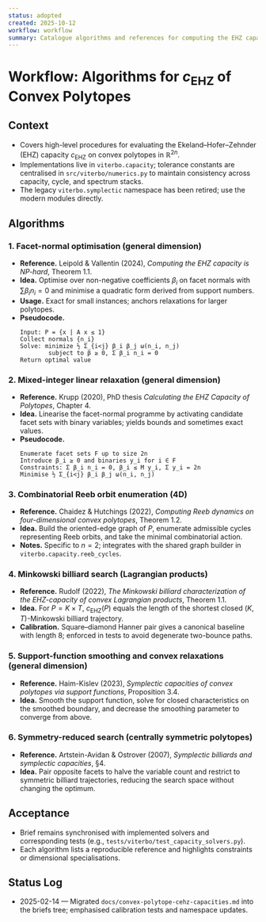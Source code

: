 ```yaml
---
status: adopted
created: 2025-10-12
workflow: workflow
summary: Catalogue algorithms and references for computing the EHZ capacity of convex polytopes.
---
```


# Workflow: Algorithms for $c_{\mathrm{EHZ}}$ of Convex Polytopes

## Context

- Covers high-level procedures for evaluating the Ekeland–Hofer–Zehnder (EHZ) capacity $c_{\mathrm{EHZ}}$ on convex polytopes in $\mathbb{R}^{2n}$.
- Implementations live in `viterbo.capacity`; tolerance constants are centralised in `src/viterbo/numerics.py` to maintain consistency across capacity, cycle, and spectrum stacks.
- The legacy `viterbo.symplectic` namespace has been retired; use the modern modules directly.

## Algorithms

### 1. Facet-normal optimisation (general dimension)

- **Reference.** Leipold & Vallentin (2024), *Computing the EHZ capacity is NP-hard*, Theorem 1.1.
- **Idea.** Optimise over non-negative coefficients $\beta_i$ on facet normals with $\sum \beta_i n_i = 0$ and minimise a quadratic form derived from support numbers.
- **Usage.** Exact for small instances; anchors relaxations for larger polytopes.
- **Pseudocode.**
  ```text
  Input: P = {x | A x ≤ 1}
  Collect normals {n_i}
  Solve: minimize ½ Σ_{i<j} β_i β_j ω(n_i, n_j)
          subject to β ≥ 0, Σ β_i n_i = 0
  Return optimal value
  ```

### 2. Mixed-integer linear relaxation (general dimension)

- **Reference.** Krupp (2020), PhD thesis *Calculating the EHZ Capacity of Polytopes*, Chapter 4.
- **Idea.** Linearise the facet-normal programme by activating candidate facet sets with binary variables; yields bounds and sometimes exact values.
- **Pseudocode.**
  ```text
  Enumerate facet sets F up to size 2n
  Introduce β_i ≥ 0 and binaries y_i for i ∈ F
  Constraints: Σ β_i n_i = 0, β_i ≤ M y_i, Σ y_i = 2n
  Minimise ½ Σ_{i<j} β_i β_j ω(n_i, n_j)
  ```

### 3. Combinatorial Reeb orbit enumeration (4D)

- **Reference.** Chaidez & Hutchings (2022), *Computing Reeb dynamics on four-dimensional convex polytopes*, Theorem 1.2.
- **Idea.** Build the oriented-edge graph of $P$, enumerate admissible cycles representing Reeb orbits, and take the minimal combinatorial action.
- **Notes.** Specific to $n=2$; integrates with the shared graph builder in `viterbo.capacity.reeb_cycles`.

### 4. Minkowski billiard search (Lagrangian products)

- **Reference.** Rudolf (2022), *The Minkowski billiard characterization of the EHZ-capacity of convex Lagrangian products*, Theorem 1.1.
- **Idea.** For $P = K \times T$, $c_{\mathrm{EHZ}}(P)$ equals the length of the shortest closed $(K,T)$-Minkowski billiard trajectory.
- **Calibration.** Square–diamond Hanner pair gives a canonical baseline with length $8$; enforced in tests to avoid degenerate two-bounce paths.

### 5. Support-function smoothing and convex relaxations (general dimension)

- **Reference.** Haim-Kislev (2023), *Symplectic capacities of convex polytopes via support functions*, Proposition 3.4.
- **Idea.** Smooth the support function, solve for closed characteristics on the smoothed boundary, and decrease the smoothing parameter to converge from above.

### 6. Symmetry-reduced search (centrally symmetric polytopes)

- **Reference.** Artstein-Avidan & Ostrover (2007), *Symplectic billiards and symplectic capacities*, §4.
- **Idea.** Pair opposite facets to halve the variable count and restrict to symmetric billiard trajectories, reducing the search space without changing the optimum.

## Acceptance

- Brief remains synchronised with implemented solvers and corresponding tests (e.g., `tests/viterbo/test_capacity_solvers.py`).
- Each algorithm lists a reproducible reference and highlights constraints or dimensional specialisations.

## Status Log

- 2025-02-14 — Migrated `docs/convex-polytope-cehz-capacities.md` into the briefs tree; emphasised calibration tests and namespace updates.
